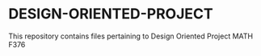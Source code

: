 # DESIGN-ORIENTED-PROJECT
This repository contains files pertaining to Design Oriented Project MATH F376

